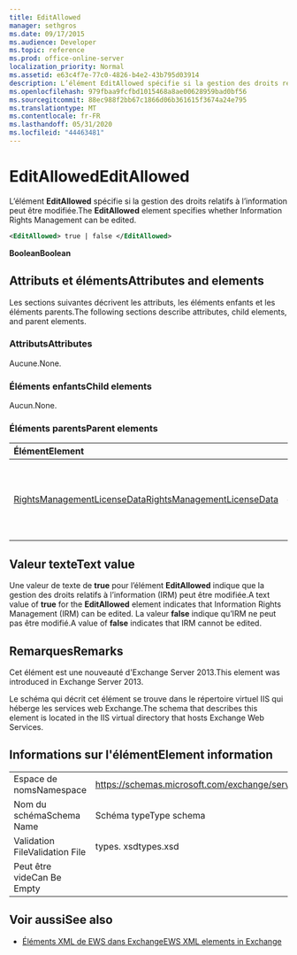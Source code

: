 ```yaml
---
title: EditAllowed
manager: sethgros
ms.date: 09/17/2015
ms.audience: Developer
ms.topic: reference
ms.prod: office-online-server
localization_priority: Normal
ms.assetid: e63c4f7e-77c0-4826-b4e2-43b795d03914
description: L’élément EditAllowed spécifie si la gestion des droits relatifs à l’information peut être modifiée.
ms.openlocfilehash: 979fbaa9fcfbd1015468a8ae00628959bad0bf56
ms.sourcegitcommit: 88ec988f2bb67c1866d06b361615f3674a24e795
ms.translationtype: MT
ms.contentlocale: fr-FR
ms.lasthandoff: 05/31/2020
ms.locfileid: "44463481"
---
```

# <a name="editallowed"></a><span data-ttu-id="79c68-103">EditAllowed</span><span class="sxs-lookup"><span data-stu-id="79c68-103">EditAllowed</span></span>

<span data-ttu-id="79c68-104">L’élément **EditAllowed** spécifie si la gestion des droits relatifs à l’information peut être modifiée.</span><span class="sxs-lookup"><span data-stu-id="79c68-104">The **EditAllowed** element specifies whether Information Rights Management can be edited.</span></span> 
  
```XML
<EditAllowed> true | false </EditAllowed>
```

 <span data-ttu-id="79c68-105">**Boolean**</span><span class="sxs-lookup"><span data-stu-id="79c68-105">**Boolean**</span></span>
## <a name="attributes-and-elements"></a><span data-ttu-id="79c68-106">Attributs et éléments</span><span class="sxs-lookup"><span data-stu-id="79c68-106">Attributes and elements</span></span>

<span data-ttu-id="79c68-107">Les sections suivantes décrivent les attributs, les éléments enfants et les éléments parents.</span><span class="sxs-lookup"><span data-stu-id="79c68-107">The following sections describe attributes, child elements, and parent elements.</span></span>
  
### <a name="attributes"></a><span data-ttu-id="79c68-108">Attributs</span><span class="sxs-lookup"><span data-stu-id="79c68-108">Attributes</span></span>

<span data-ttu-id="79c68-109">Aucune.</span><span class="sxs-lookup"><span data-stu-id="79c68-109">None.</span></span>
  
### <a name="child-elements"></a><span data-ttu-id="79c68-110">Éléments enfants</span><span class="sxs-lookup"><span data-stu-id="79c68-110">Child elements</span></span>

<span data-ttu-id="79c68-111">Aucun.</span><span class="sxs-lookup"><span data-stu-id="79c68-111">None.</span></span>
  
### <a name="parent-elements"></a><span data-ttu-id="79c68-112">Éléments parents</span><span class="sxs-lookup"><span data-stu-id="79c68-112">Parent elements</span></span>

|<span data-ttu-id="79c68-113">**Élément**</span><span class="sxs-lookup"><span data-stu-id="79c68-113">**Element**</span></span>|<span data-ttu-id="79c68-114">**Description**</span><span class="sxs-lookup"><span data-stu-id="79c68-114">**Description**</span></span>|
|:-----|:-----|
|[<span data-ttu-id="79c68-115">RightsManagementLicenseData</span><span class="sxs-lookup"><span data-stu-id="79c68-115">RightsManagementLicenseData</span></span>](rightsmanagementlicensedata.md) <br/> |<span data-ttu-id="79c68-116">Spécifie les informations relatives à la licence de gestion des droits.</span><span class="sxs-lookup"><span data-stu-id="79c68-116">Specifies information about the rights management license.</span></span>  <br/> |
   
## <a name="text-value"></a><span data-ttu-id="79c68-117">Valeur texte</span><span class="sxs-lookup"><span data-stu-id="79c68-117">Text value</span></span>

<span data-ttu-id="79c68-118">Une valeur de texte de **true** pour l’élément **EditAllowed** indique que la gestion des droits relatifs à l’information (IRM) peut être modifiée.</span><span class="sxs-lookup"><span data-stu-id="79c68-118">A text value of **true** for the **EditAllowed** element indicates that Information Rights Management (IRM) can be edited.</span></span> <span data-ttu-id="79c68-119">La valeur **false** indique qu’IRM ne peut pas être modifié.</span><span class="sxs-lookup"><span data-stu-id="79c68-119">A value of **false** indicates that IRM cannot be edited.</span></span> 
  
## <a name="remarks"></a><span data-ttu-id="79c68-120">Remarques</span><span class="sxs-lookup"><span data-stu-id="79c68-120">Remarks</span></span>

<span data-ttu-id="79c68-121">Cet élément est une nouveauté d'Exchange Server 2013.</span><span class="sxs-lookup"><span data-stu-id="79c68-121">This element was introduced in Exchange Server 2013.</span></span>
  
<span data-ttu-id="79c68-122">Le schéma qui décrit cet élément se trouve dans le répertoire virtuel IIS qui héberge les services web Exchange.</span><span class="sxs-lookup"><span data-stu-id="79c68-122">The schema that describes this element is located in the IIS virtual directory that hosts Exchange Web Services.</span></span>
  
## <a name="element-information"></a><span data-ttu-id="79c68-123">Informations sur l'élément</span><span class="sxs-lookup"><span data-stu-id="79c68-123">Element information</span></span>

|||
|:-----|:-----|
|<span data-ttu-id="79c68-124">Espace de noms</span><span class="sxs-lookup"><span data-stu-id="79c68-124">Namespace</span></span>  <br/> |https://schemas.microsoft.com/exchange/services/2006/types  <br/> |
|<span data-ttu-id="79c68-125">Nom du schéma</span><span class="sxs-lookup"><span data-stu-id="79c68-125">Schema Name</span></span>  <br/> |<span data-ttu-id="79c68-126">Schéma type</span><span class="sxs-lookup"><span data-stu-id="79c68-126">Type schema</span></span>  <br/> |
|<span data-ttu-id="79c68-127">Validation File</span><span class="sxs-lookup"><span data-stu-id="79c68-127">Validation File</span></span>  <br/> |<span data-ttu-id="79c68-128">types. xsd</span><span class="sxs-lookup"><span data-stu-id="79c68-128">types.xsd</span></span>  <br/> |
|<span data-ttu-id="79c68-129">Peut être vide</span><span class="sxs-lookup"><span data-stu-id="79c68-129">Can Be Empty</span></span>  <br/> ||
   
## <a name="see-also"></a><span data-ttu-id="79c68-130">Voir aussi</span><span class="sxs-lookup"><span data-stu-id="79c68-130">See also</span></span>



- [<span data-ttu-id="79c68-131">Éléments XML de EWS dans Exchange</span><span class="sxs-lookup"><span data-stu-id="79c68-131">EWS XML elements in Exchange</span></span>](ews-xml-elements-in-exchange.md)

